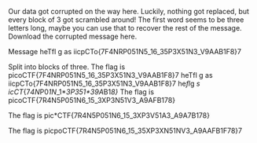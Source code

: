 Our data got corrupted on the way here. Luckily, nothing got replaced, but every block of 3 got scrambled around! The first word seems to be three letters long, maybe you can use that to recover the rest of the message.
Download the corrupted message here.


Message
heTfl g as iicpCTo{7F4NRP051N5_16_35P3X51N3_V9AAB1F8}7


Split into blocks of three. 
The flag is picoCTF{7F4NRP051N5_16_35P3X51N3_V9AAB1F8}7
heTfl g as  iicpCTo{7F4NRP051N5_16_35P3X51N3_V9AAB1F8}7
 he*fl*g *s *ic*CT*{7*4N*P0*1N*_1*_3*P3*51*3_*9A*B1*8}*
The flag is picoCTF{7R4N5P051N6_15_3XP3N51V3_A9AFB178}

The flag is pic*CTF{7R4N5P051N6_15_3XP3V51A3_A9A7B178}


The flag is picpoCTF{7R4N5P051N6_15_35XP3XN51NV3_A9AAFB1F78}7
